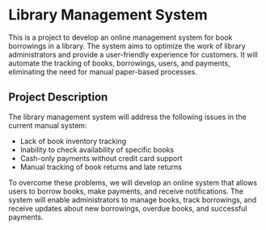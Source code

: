 
# Library Management System
This is a project to develop an online management system for book borrowings in a library. 
The system aims to optimize the work of library administrators and provide a user-friendly experience for customers. 
It will automate the tracking of books, borrowings, users, and 
payments, eliminating the need for manual paper-based processes.

## Project Description
The library management system will address the following issues in the current manual system:

- Lack of book inventory tracking
- Inability to check availability of specific books
- Cash-only payments without credit card support
- Manual tracking of book returns and late returns

To overcome these problems, we will develop an online system that allows users to borrow 
books, make payments, and receive notifications. 
The system will enable administrators to manage books, track borrowings, and
receive updates about new borrowings, overdue books, and successful payments.